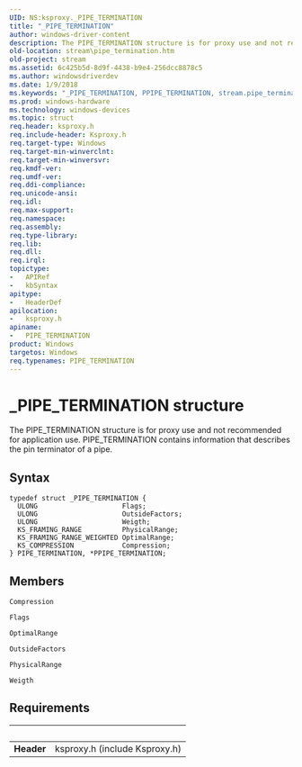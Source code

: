 ```yaml
---
UID: NS:ksproxy._PIPE_TERMINATION
title: "_PIPE_TERMINATION"
author: windows-driver-content
description: The PIPE_TERMINATION structure is for proxy use and not recommended for application use. PIPE_TERMINATION contains information that describes the pin terminator of a pipe.
old-location: stream\pipe_termination.htm
old-project: stream
ms.assetid: 6c425b5d-8d9f-4438-b9e4-256dcc8878c5
ms.author: windowsdriverdev
ms.date: 1/9/2018
ms.keywords: "_PIPE_TERMINATION, PPIPE_TERMINATION, stream.pipe_termination, ksproxy/PPIPE_TERMINATION, ksproxy_ee6f14a8-dda3-4b28-b6a9-e99bafd7e921.xml, PIPE_TERMINATION, PIPE_TERMINATION structure [Streaming Media Devices], PPIPE_TERMINATION structure pointer [Streaming Media Devices], ksproxy/PIPE_TERMINATION"
ms.prod: windows-hardware
ms.technology: windows-devices
ms.topic: struct
req.header: ksproxy.h
req.include-header: Ksproxy.h
req.target-type: Windows
req.target-min-winverclnt: 
req.target-min-winversvr: 
req.kmdf-ver: 
req.umdf-ver: 
req.ddi-compliance: 
req.unicode-ansi: 
req.idl: 
req.max-support: 
req.namespace: 
req.assembly: 
req.type-library: 
req.lib: 
req.dll: 
req.irql: 
topictype:
-	APIRef
-	kbSyntax
apitype:
-	HeaderDef
apilocation:
-	ksproxy.h
apiname:
-	PIPE_TERMINATION
product: Windows
targetos: Windows
req.typenames: PIPE_TERMINATION
---
```


# _PIPE_TERMINATION structure
The PIPE_TERMINATION structure is for proxy use and not recommended for application use. PIPE_TERMINATION contains information that describes the pin terminator of a pipe.

## Syntax
````
typedef struct _PIPE_TERMINATION {
  ULONG                     Flags;
  ULONG                     OutsideFactors;
  ULONG                     Weigth;
  KS_FRAMING_RANGE          PhysicalRange;
  KS_FRAMING_RANGE_WEIGHTED OptimalRange;
  KS_COMPRESSION            Compression;
} PIPE_TERMINATION, *PPIPE_TERMINATION;
````

## Members


`Compression`



`Flags`



`OptimalRange`



`OutsideFactors`



`PhysicalRange`



`Weigth`




## Requirements
| &nbsp; | &nbsp; |
| ---- |:---- |
| **Header** | ksproxy.h (include Ksproxy.h) |
